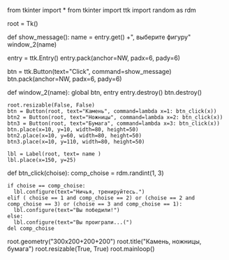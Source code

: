 from tkinter import *
from tkinter import ttk
import random as rdm

root = Tk()

def show_message():
    name = entry.get() +", выберите фигуру"
    window_2(name)

entry = ttk.Entry()
entry.pack(anchor=NW, padx=6, pady=6)

btn = ttk.Button(text="Click", command=show_message)
btn.pack(anchor=NW, padx=6, pady=6)

def window_2(name):
    global btn, entry
    entry.destroy()
    btn.destroy()

    root.resizable(False, False)
    btn = Button(root, text="Камень", command=lambda x=1: btn_click(x))
    btn2 = Button(root, text="Ножницы", command=lambda x=2: btn_click(x))
    btn3 = Button(root, text="Бумага", command=lambda x=3: btn_click(x))
    btn.place(x=10, y=10, width=80, height=50)
    btn2.place(x=10, y=60, width=80, height=50)
    btn3.place(x=10, y=110, width=80, height=50)

    lbl = Label(root, text= name )
    lbl.place(x=150, y=25)

  def btn_click(choise):
    comp_choise = rdm.randint(1, 3)

    if choise == comp_choise:
      lbl.configure(text="Ничья, тренируйтесь.")
    elif ( choise == 1 and comp_choise == 2) or (choise == 2 and comp_choise == 3) or (choise == 3 and comp_choise == 1):
      lbl.configure(text="Вы победили!")
    else:
      lbl.configure(text="Вы проиграли...(")
    del comp_choise

root.geometry("300x200+200+200")
root.title("Камень, ножницы, бумага")
root.resizable(True, True)
root.mainloop()
